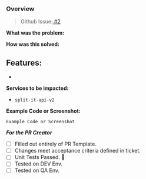 ### Overview

> Github Issue:[ #2 ](https://github.com/KoushikMallik-developer/split-it-api-v2/issues/[ISSUE_NUMBER])

**What was the problem:**

**How was this solved:**

**Features:**
-
-

**Services to be impacted:**
- `split-it-api-v2`

**Example Code or Screenshot:**
```
Example Code or Screenshot
```

**_For the PR Creator_**

- [ ] Filled out entirely of PR Template.
- [ ] Changes meet acceptance criteria defined in ticket.
- [ ] Unit Tests Passed. :tada:
- [ ] Tested on DEV Env.
- [ ] Tested on QA Env.

